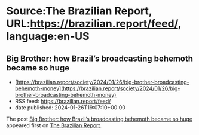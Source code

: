 # Source:The Brazilian Report, URL:https://brazilian.report/feed/, language:en-US

## Big Brother: how Brazil’s broadcasting behemoth became so huge
 - [https://brazilian.report/society/2024/01/26/big-brother-broadcasting-behemoth-money](https://brazilian.report/society/2024/01/26/big-brother-broadcasting-behemoth-money)
 - RSS feed: https://brazilian.report/feed/
 - date published: 2024-01-26T19:07:10+00:00

<p>The post <a href="https://brazilian.report/society/2024/01/26/big-brother-broadcasting-behemoth-money/">Big Brother: how Brazil&#8217;s broadcasting behemoth became so huge</a> appeared first on <a href="https://brazilian.report">The Brazilian Report</a>.</p>

